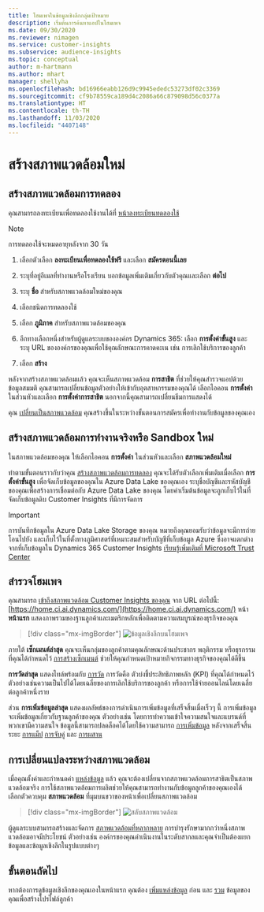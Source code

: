 ```yaml
---
title: โฮมเพจในข้อมูลเชิงลึกกลุ่มเป้าหมาย
description: เริ่มต้นการค้นหาแอปในโฮมเพจ
ms.date: 09/30/2020
ms.reviewer: nimagen
ms.service: customer-insights
ms.subservice: audience-insights
ms.topic: conceptual
author: m-hartmann
ms.author: mhart
manager: shellyha
ms.openlocfilehash: bd16966eabb126d9c9945ededc53273df02c3369
ms.sourcegitcommit: cf9b78559ca189d4c2086a66c879098d56c0377a
ms.translationtype: HT
ms.contentlocale: th-TH
ms.lasthandoff: 11/03/2020
ms.locfileid: "4407148"
---
```

# <a name="create-a-new-environment"></a>สร้างสภาพแวดล้อมใหม่

## <a name="create-a-trial-environment"></a>สร้างสภาพแวดล้อมการทดลอง

คุณสามารถลงทะเบียนเพื่อทดลองใช้งานได้ที่ [หน้าลงทะเบียนทดลองใช้](https://dynamics.microsoft.com/get-started/free-trial/?appname=customerinsights) 

> [!NOTE]
> การทดลองใช้จะหมดอายุหลังจาก 30 วัน

1. เลือกตัวเลือก **ลงทะเบียนเพื่อทดลองใช้ฟรี** และเลือก **สมัครตอนนี้เลย**

1. ระบุที่อยู่อีเมลที่ทำงานหรือโรงเรียน บอกข้อมูลเพิ่มเติมเกี่ยวกับตัวคุณและเลือก **ต่อไป**

1. ระบุ **ชื่อ** สำหรับสภาพแวดล้อมใหม่ของคุณ 

1. เลือกชนิดการทดลองใช้

1. เลือก **ภูมิภาค** สำหรับสภาพแวดล้อมของคุณ

1. อีกทางเลือกหนึ่งสำหรับผู้ดูแลระบบขององค์กร Dynamics 365: เลือก **การตั้งค่าขั้นสูง** และระบุ URL ขององค์กรของคุณเพื่อใช้คุณลักษณะการคาดคะเน เช่น การเลิกใช้บริการของลูกค้า

1. เลือก **สร้าง** 

หลังจากสร้างสภาพแวดล้อมแล้ว คุณจะเห็นสภาพแวดล้อม **การสาธิต** ที่ช่วยให้คุณสำรวจแอปด้วยข้อมูลสมมติ คุณสามารถเปลี่ยนข้อมูลตัวอย่างให้เข้ากับอุตสาหกรรมของคุณได้ เลือกไอคอน **การตั้งค่า** ในส่วนหัวและเลือก **การตั้งค่าการสาธิต** นอกจากนี้คุณสามารถเปลี่ยนธีมการแสดงได้ 

คุณ [เปลี่ยนเป็นสภาพแวดล้อม](#change-between-environments) คุณสร้างขึ้นในระหว่างขั้นตอนการสมัครเพื่อทำงานกับข้อมูลของคุณเอง

## <a name="create-a-new-production-or-sandbox-environment"></a>สร้างสภาพแวดล้อมการทำงานจริงหรือ Sandbox ใหม่

ในสภาพแวดล้อมของคุณ ให้เลือกไอคอน **การตั้งค่า** ในส่วนหัวและเลือก **สภาพแวดล้อมใหม่**

ทำตามขั้นตอนราวกับว่าคุณ [สร้างสภาพแวดล้อมการทดลอง](#create-a-trial-environment) คุณจะได้รับตัวเลือกเพิ่มเติมเมื่อเลือก **การตั้งค่าขั้นสูง** เพื่อจัดเก็บข้อมูลของคุณใน Azure Data Lake ของคุณเอง ระบุชื่อบัญชีและรหัสบัญชีของคุณเพื่อสร้างการเชื่อมต่อกับ Azure Data Lake ของคุณ โดยค่าเริ่มต้นข้อมูลจะถูกเก็บไว้ในที่จัดเก็บข้อมูลดิบ Customer Insights ที่มีการจัดการ

> [!IMPORTANT]
> การบันทึกข้อมูลใน Azure Data Lake Storage ของคุณ หมายถึงคุณยอมรับว่าข้อมูลจะมีการถ่ายโอนไปยัง และเก็บไว้ในที่ตั้งทางภูมิศาสตร์ที่เหมาะสมสำหรับบัญชีที่เก็บข้อมูล Azure ซึ่งอาจแตกต่างจากที่เก็บข้อมูลใน Dynamics 365 Customer Insights [เรียนรู้เพิ่มเติมที่ Microsoft Trust Center](https://www.microsoft.com/trust-center)

## <a name="explore-the-home-page"></a>สำรวจโฮมเพจ

คุณสามารถ [เข้าถึงสภาพแวดล้อม Customer Insights ของคุณ](https://home.ci.ai.dynamics.com/) จาก URL ต่อไปนี้: [https://home.ci.ai.dynamics.com/](https://home.ci.ai.dynamics.com/)
หน้า **หน้าแรก** แสดงภาพรวมของฐานลูกค้าและเมตริกหลักเพื่อติดตามความสมบูรณ์ของธุรกิจของคุณ

> [!div class="mx-imgBorder"] 
> ![ข้อมูลเชิงลึกบนโฮมเพจ](media/home-page-insights.png "ข้อมูลเชิงลึกบนโฮมเพจ")

ภายใต้ **เซ็กเมนต์ล่าสุด** คุณจะเห็นกลุ่มของลูกค้าตามคุณลักษณะด้านประชากร พฤติกรรม หรือธุรกรรม ที่คุณได้กำหนดไว้ [การสร้างเซ็กเมนต์](segments.md) ช่วยให้คุณกำหนดเป้าหมายกิจกรรมทางธุรกิจของคุณได้ดีขึ้น

**การวัดล่าสุด** แสดงไทล์พร้อมกับ [การวัด](measures.md) การวัดคือ ตัวบ่งชี้ประสิทธิภาพหลัก (KPI) ที่คุณได้กำหนดไว้ ตัวอย่างเช่นความเป็นไปได้โดยเฉลี่ยของการเลิกใช้บริการของลูกค้า หรือการใช้จ่ายออนไลน์โดยเฉลี่ยต่อลูกค้าหนึ่งราย

ส่วน **การเพิ่มข้อมูลล่าสุด** แสดงผลลัพธ์ของการดำเนินการเพิ่มข้อมูลที่เสร็จสิ้นเมื่อเร็วๆ นี้ การเพิ่มข้อมูลจะเพิ่มข้อมูลเกี่ยวกับฐานลูกค้าของคุณ ตัวอย่างเช่น โดยการทำความเข้าใจความสนใจและแบรนด์ที่พวกเขามีความสนใจ ข้อมูลนี้สามารถปลดล็อคได้โดยใช้ความสามารถ [การเพิ่มข้อมูล](enrichment-microsoft-graph.md) หลังจากเสร็จสิ้นระยะ [การแม็ป](map-entities.md) [การจับคู่](match-entities.md) และ [การผสาน](merge-entities.md)

## <a name="change-between-environments"></a>การเปลี่ยนแปลงระหว่างสภาพแวดล้อม

เมื่อคุณตั้งค่าและกำหนดค่า [แหล่งข้อมูล](data-sources.md) แล้ว คุณจะต้องเปลี่ยนจากสภาพแวดล้อมการสาธิตเป็นสภาพแวดล้อมจริง การใช้สภาพแวดล้อมการผลิตช่วยให้คุณสามารถทำงานกับข้อมูลลูกค้าของคุณเองได้ เลือกตัวควบคุม **สภาพแวดล้อม** ที่มุมบนขวาของหน้าเพื่อเปลี่ยนสภาพแวดล้อม

> [!div class="mx-imgBorder"] 
> ![สลับสภาพแวดล้อม](media/home-page-environment-switcher.png "สลับสภาพแวดล้อม")

ผู้ดูแลระบบสามารถสร้างและจัดการ [สภาพแวดล้อมที่หลากหลาย](manage-environments.md) การบำรุงรักษามากกว่าหนึ่งสภาพแวดล้อมอาจมีประโยชน์ ตัวอย่างเช่น องค์กรของคุณดำเนินงานในระดับสากลและคุณจำเป็นต้องแยกข้อมูลและข้อมูลเชิงลึกในรูปแบบต่างๆ

## <a name="next-step"></a>ขั้นตอนถัดไป

หากต้องการดูข้อมูลเชิงลึกของคุณเองในหน้าแรก คุณต้อง [เพิ่มแหล่งข้อมูล](data-sources.md) ก่อน และ [รวม](data-unification.md) ข้อมูลของคุณเพื่อสร้างโปรไฟล์ลูกค้า
